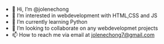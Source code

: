- 👋 Hi, I’m @jolenechong
- 👀 I’m interested in webdevelopment with HTML,CSS and JS
- 🌱 I’m currently learning Python
- 💞️ I’m looking to collaborate on any webdevelopmet projects
- 📫 How to reach me via  email at jolenechong7@gmail.com

<!---
jolenechong/jolenechong is a ✨ special ✨ repository because its `README.md` (this file) appears on your GitHub profile.
You can click the Preview link to take a look at your changes.
--->
